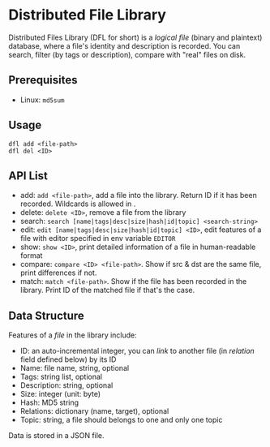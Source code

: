 # Distributed File Library

Distributed Files Library (DFL for short) is a *logical file* (binary and plaintext) database,
where a file's identity and description is recorded.
You can search, filter (by tags or description), compare with "real" files on disk.

## Prerequisites

* Linux: `md5sum`

## Usage

```
dfl add <file-path>
dfl del <ID>
```

## API List

* add: `add <file-path>`, add a file into the library. Return ID if it has been recorded.
  Wildcards is allowed in <file-path>.
* delete: `delete <ID>`, remove a file from the library
* search: `search [name|tags|desc|size|hash|id|topic] <search-string>`
* edit: `edit [name|tags|desc|size|hash|id|topic] <ID>`,
  edit features of a file with editor specified in env variable `EDITOR`
* show: `show <ID>`, print detailed information of a file in human-readable format
* compare: `compare <ID> <file-path>`. Show if src & dst are the same file, print differences if not.
* match: `match <file-path>`. Show if the file has been recorded in the library.
  Print ID of the matched file if that's the case.

## Data Structure

Features of a *file* in the library include:

* ID: an auto-incremental integer, you can *link* to another file (in *relation* field defined below) by its ID
* Name: file name, string, optional
* Tags: string list, optional
* Description: string, optional
* Size: integer (unit: byte)
* Hash: MD5 string
* Relations: dictionary (name, target), optional
* Topic: string, a file should belongs to one and only one topic

Data is stored in a JSON file.

